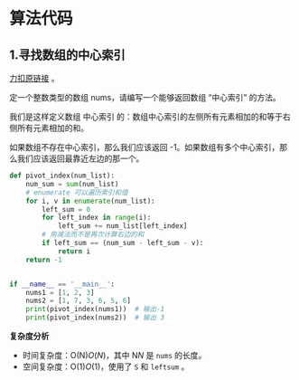 # 算法代码

## 1.寻找数组的中心索引

[力扣原链接](https://leetcode-cn.com/leetbook/read/array-and-string/yf47s/) 。

定一个整数类型的数组 nums，请编写一个能够返回数组 “中心索引” 的方法。

我们是这样定义数组 中心索引 的：数组中心索引的左侧所有元素相加的和等于右侧所有元素相加的和。

如果数组不存在中心索引，那么我们应该返回 -1。如果数组有多个中心索引，那么我们应该返回最靠近左边的那一个。

```python
def pivot_index(num_list):
    num_sum = sum(num_list)
    # enumerate 可以遍历索引和值
    for i, v in enumerate(num_list):
        left_sum = 0
        for left_index in range(i):
            left_sum += num_list[left_index]
        # 用减法而不是再次计算右边的和
        if left_sum == (num_sum - left_sum - v):
            return i
    return -1


if __name__ == '__main__':
    nums1 = [1, 2, 3]
    nums2 = [1, 7, 3, 6, 5, 6]
    print(pivot_index(nums1))  # 输出-1
    print(pivot_index(nums2))  # 输出 3
```

**复杂度分析**

- 时间复杂度：O(N)*O*(*N*)，其中 N*N* 是 `nums` 的长度。
- 空间复杂度：O(1)*O*(1)，使用了 `S` 和 `leftsum` 。

